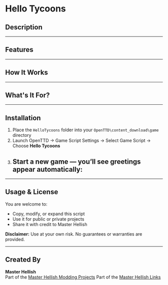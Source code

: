 # Hello Tycoons

## Description

---

## Features

---

## How It Works

---

## What's It For?

---

## Installation

1. Place the `HelloTycoons` folder into your `OpenTTD\content_download\game` directory
2. Launch OpenTTD → Game Script Settings → Select Game Script → Choose **Hello Tycoons**
3. Start a new game — you’ll see greetings appear automatically:
   -

---

## Usage & License

You are welcome to:

- Copy, modify, or expand this script
- Use it for public or private projects
- Share it with credit to Master Hellish

**Disclaimer:** Use at your own risk. No guarantees or warranties are provided.

---

## Created By

**Master Hellish**  
Part of the [Master Hellish Modding Projects](https://github.com/MasterHellish)
Part of the [Master Hellish Links](https://linktr.ee/masterhellish)
